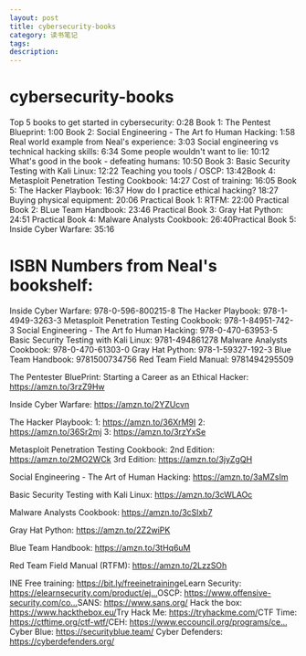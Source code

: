 ```yaml
---
layout: post
title: cybersecurity-books
category: 读书笔记
tags: 
description: 
---
```


# cybersecurity-books

Top 5 books to get started in cybersecurity: 0:28​
Book 1: The Pentest Blueprint: 1:00​
Book 2: Social Engineering - The Art fo Human Hacking: 1:58​
Real world example from Neal's experience: 3:03​
Social engineering vs technical hacking skills: 6:34​
Some people wouldn't want to lie: 10:12​
What's good in the book - defeating humans: 10:50​
Book 3: Basic Security Testing with Kali Linux: 12:22​
Teaching you tools / OSCP: 13:42​
Book 4: Metasploit Penetration Testing Cookbook: 14:27​
Cost of training: 16:05​
Book 5: The Hacker Playbook: 16:37​
How do I practice ethical hacking? 18:27​
Buying physical equipment: 20:06​
Practical Book 1: RTFM: 22:00​
Practical Book 2: BLue Team Handbook: 23:46​
Practical Book 3: Gray Hat Python: 24:51​
Practical Book 4: Malware Analysts Cookbook: 26:40​
Practical Book 5: Inside Cyber Warfare: 35:16




ISBN Numbers from Neal's bookshelf:
===================================
Inside Cyber Warfare:  978-0-596-800215-8
The Hacker Playbook:  978-1-4949-3263-3
Metasploit Penetration Testing Cookbook:  978-1-84951-742-3
Social Engineering - The Art fo Human Hacking:  978-0-470-63953-5
Basic Security Testing with Kali Linux:  9781-494861278
Malware Analysts Cookbook:  978-0-470-61303-0
Gray Hat Python: 978-1-59327-192-3
Blue Team Handbook:  9781500734756
Red Team Field Manual:  9781494295509


The Pentester BluePrint: Starting a Career as an Ethical Hacker: https://amzn.to/3rzZ9Hw​

Inside Cyber Warfare:  https://amzn.to/2YZUcvn​

The Hacker Playbook:
1: https://amzn.to/36XrM9I​
2: https://amzn.to/36Sr2mj​
3: https://amzn.to/3rzYxSe​

Metasploit Penetration Testing Cookbook:
2nd Edition: https://amzn.to/2MO2WCk​
3rd Edition: https://amzn.to/3jyZgQH​

Social Engineering - The Art of Human Hacking:  https://amzn.to/3aMZsIm​

Basic Security Testing with Kali Linux:  https://amzn.to/3cWLAOc​

Malware Analysts Cookbook:  https://amzn.to/3cSlxb7​

Gray Hat Python: https://amzn.to/2Z2wiPK​

Blue Team Handbook:  https://amzn.to/3tHq6uM​

Red Team Field Manual (RTFM):  https://amzn.to/2LzzSOh​



INE Free training: https://bit.ly/freeinetraining​
eLearn Security: https://elearnsecurity.com/product/ej...​
OSCP: https://www.offensive-security.com/co...​
SANS: https://www.sans.org/​
Hack the box: https://www.hackthebox.eu/​
Try Hack Me: https://tryhackme.com/​
CTF Time: https://ctftime.org/ctf-wtf/​
CEH: https://www.eccouncil.org/programs/ce...​
Cyber Blue: https://securityblue.team/​
Cyber Defenders: https://cyberdefenders.org/​

